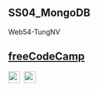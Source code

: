 ## SS04_MongoDB

Web54-TungNV

## [freeCodeCamp](https://www.freecodecamp.org/tungnv)

<p align="left">
  <img src="https://img.shields.io/badge/Javascript-323330?style=flat-square&logo=JavaScript&logoColor=f0db4f" height="24" />&nbsp
  <img src="https://img.shields.io/badge/freeCodeCamp-000000?style=flat-square&logo=freeCodeCamp&logoColor=ebebeb" height="24" />
</p>
